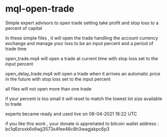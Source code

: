# mql-open-trade
Simple expert advisors to open trade setting take profit and stop loss to a percent of capital

In these simple files , it will open the trade handling the account currency exchange and manage your loss to be an input percent and a period of trade time


open_trade.mq4 will open a trade at current time with stop loss set to the input percent

open_delay_trade.mq4 will open a trade when it arrives an automatic price in the future with stop loss set to the input percent


all files will not open more than one trade

if your percent is too small it will reset to match the lowest lot size available to trade


experts became ready and used live on 08-04-2021 18:22 UTC


if you like this work , your donate is appretiated to bitcoin wallet address :
bc1q6zrsxk6x6wjj3573s4fee46c8h3wagjskpc6p3





